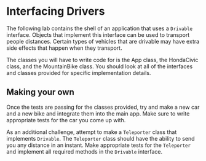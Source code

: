 # Interfacing Drivers

The following lab contains the shell of an application that uses a `Drivable` 
interface. Objects that implement this interface can be used to transport people 
distances. Certain types of vehicles that are drivable may have extra side
effects that happen when they transport. 

The classes you will have to write code for is the App class, the HondaCivic class,
and the MountainBike class. You should look at all of the interfaces and classes
provided for specific implementation details.

## Making your own

Once the tests are passing for the classes provided, try and make a new car and a new bike
and integrate them into the main app. Make sure to write appropriate tests for the
car you come up with. 

As an additional challenge, attempt to make a `Teleporter` class that implements `Drivable`.
The `Teleporter` class should have the ability to send you any distance in an instant.
Make appropriate tests for the `Teleporter` and implement all required methods in the
`Drivable` interface.
